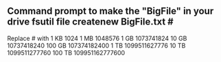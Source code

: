 Command prompt to make the "BigFile" in your drive
fsutil file createnew BigFile.txt #
--------------------------------------------------------------
Replace # with
1 KB	1024 
1 MB	1048576 
1 GB	1073741824 
10 GB	10737418240 
100 GB	107374182400 
1 TB	1099511627776 
10 TB	1099511277760 
100 TB	109951162777600 
